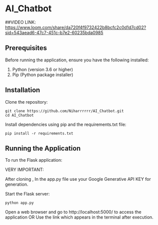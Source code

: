 # AI_Chatbot 

##VIDEO LINK: https://www.loom.com/share/da720f4f9732422b8bcfc2c0d1d7cd02?sid=543aead6-47c7-451c-b7e2-60235bda0985

## Prerequisites

Before running the application, ensure you have the following installed:

1) Python (version 3.6 or higher)
2) Pip (Python package installer)

## Installation

Clone the repository:
```
git clone https://github.com/Niharrrrrr/AI_Chatbot.git
cd AI_Chatbot
```

Install dependencies using pip and the requirements.txt file:
```
pip install -r requirements.txt
```
## Running the Application

To run the Flask application:

VERY IMPORTANT:

After cloning , In the app.py file use your Google Generative API KEY for generation.


Start the Flask server:

```
python app.py
```

Open a web browser and go to http://localhost:5000/ to access the application OR Use the link which appears in the terminal after execution.

